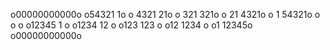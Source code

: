 o00000000000o
o54321     1o
o 4321    21o
o  321   321o
o   21  4321o
o    1 54321o
o     o     o
o12345 1    o
o1234  12   o
o123   123  o
o12    1234 o
o1     12345o
o00000000000o


